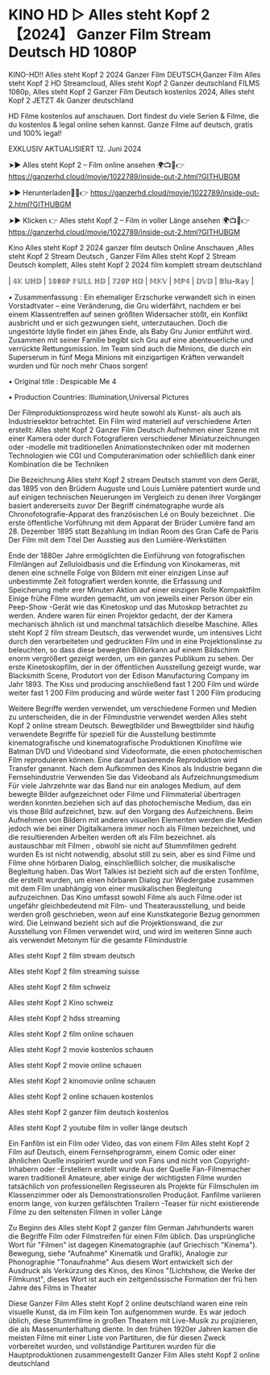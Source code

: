# KINO HD ▷ Alles steht Kopf 2 【2024】 Ganzer Film Stream Deutsch HD 1080P


KINO-HD!! Alles steht Kopf 2 2024 Ganzer Film DEUTSCH,Ganzer Film Alles steht Kopf 2 HD Streamcloud, Alles steht Kopf 2 Ganzer deutschland FILMS 1080p, Alles steht Kopf 2 Ganzer Film Deutsch kostenlos 2024, Alles steht Kopf 2 JETZT 4k Ganzer deutschland

HD Filme kostenlos auf anschauen. Dort findest du viele Serien & Filme, die du kostenlos & legal online sehen kannst. Ganze Filme auf deutsch, gratis und 100% legal!


EXKLUSIV AKTUALISIERT 12. Juni 2024

➤► Alles steht Kopf 2 – Film online ansehen 🌍📺📱👉 https://ganzerhd.cloud/movie/1022789/inside-out-2.html?GITHUBGM

➤► Herunterladen🔴✅👉 https://ganzerhd.cloud/movie/1022789/inside-out-2.html?GITHUBGM

➤► Klicken 👉 Alles steht Kopf 2 – Film in voller Länge ansehen 🌍📺📱👉 https://ganzerhd.cloud/movie/1022789/inside-out-2.html?GITHUBGM


Kino Alles steht Kopf 2 2024 ganzer film deutsch Online Anschauen ,Alles steht Kopf 2 Stream Deutsch , Ganzer Film Alles steht Kopf 2 Stream Deutsch komplett, Alles steht Kopf 2 2024 film komplett stream deutschland

| 𝟜𝕂 𝕌ℍ𝔻 | 𝟙𝟘𝟠𝟘ℙ 𝔽𝕌𝕃𝕃 ℍ𝔻 | 𝟟𝟚𝟘ℙ ℍ𝔻 | 𝕄𝕂𝕍 | 𝕄ℙ𝟜 | 𝔻𝕍𝔻 | 𝔹𝕝𝕦-ℝ𝕒𝕪 |

• Zusammenfassung : Ein ehemaliger Erzschurke verwandelt sich in einen Vorstadtvater – eine Veränderung, die Gru widerfährt, nachdem er bei einem Klassentreffen auf seinen größten Widersacher stößt, ein Konflikt ausbricht und er sich gezwungen sieht, unterzutauchen. Doch die ungestörte Idylle findet ein jähes Ende, als Baby Gru Junior entführt wird. Zusammen mit seiner Familie begibt sich Gru auf eine abenteuerliche und verrückte Rettungsmission. Im Team sind auch die Minions, die durch ein Superserum in fünf Mega Minions mit einzigartigen Kräften verwandelt wurden und für noch mehr Chaos sorgen!

• Original title : Despicable Me 4

• Production Countries: Illumination,Universal Pictures

Der Filmproduktionsprozess wird heute sowohl als Kunst- als auch als Industriesektor betrachtet. Ein Film wird materiell auf verschiedene Arten erstellt: Alles steht Kopf 2 Ganzer Film Deutsch Aufnehmen einer Szene mit einer Kamera oder durch Fotografieren verschiedener Miniaturzeichnungen oder -modelle mit traditionellen Animationstechniken oder mit modernen Technologien wie CGI und Computeranimation oder schließlich dank einer Kombination die be Techniken

Die Bezeichnung Alles steht Kopf 2 stream Deutsch stammt von dem Gerät, das 1895 von den Brüdern Auguste und Louis Lumière patentiert wurde und auf einigen technischen Neuerungen im Vergleich zu denen ihrer Vorgänger basiert andererseits zuvor Der Begriff cinématographe wurde als Chronofotografie-Apparat des französischen Lé on Bouly bezeichnet . Die erste öffentliche Vorführung mit dem Apparat der Brüder Lumière fand am 28. Dezember 1895 statt Bezahlung im Indian Room des Gran Cafè de Paris Der Film mit dem Titel Der Ausstieg aus den Lumière-Werkstätten

Ende der 1880er Jahre ermöglichten die Einführung von fotografischen Filmlängen auf Zelluloidbasis und die Erfindung von Kinokameras, mit denen eine schnelle Folge von Bildern mit einer einzigen Linse auf unbestimmte Zeit fotografiert werden konnte, die Erfassung und Speicherung mehr erer Minuten Aktion auf einer einzigen Rolle Kompaktfilm Einige frühe Filme wurden gemacht, um von jeweils einer Person über ein Peep-Show -Gerät wie das Kinetoskop und das Mutoskop betrachtet zu werden. Andere waren für einen Projektor gedacht, der der Kamera mechanisch ähnlich ist und manchmal tatsächlich dieselbe Maschine. Alles steht Kopf 2 film stream Deutsch, das verwendet wurde, um intensives Licht durch den verarbeiteten und gedruckten Film und in eine Projektionslinse zu beleuchten, so dass diese bewegten Bilderkann auf einem Bildschirm enorm vergrößert gezeigt werden, um ein ganzes Publikum zu sehen. Der erste Kinetoskopfilm, der in der öffentlichen Ausstellung gezeigt wurde, war Blacksmith Scene, Produtort von der Edison Manufacturing Company im Jahr 1893. The Kiss und producing anschließend fast 1 200 Film und würde weiter fast 1 200 Film producing and würde weiter fast 1 200 Film producing

Weitere Begriffe werden verwendet, um verschiedene Formen und Medien zu unterscheiden, die in der Filmindustrie verwendet werden Alles steht Kopf 2 online stream Deutsch. Bewegtbilder und Bewegtbilder sind häufig verwendete Begriffe für speziell für die Ausstellung bestimmte kinematografische und kinematografische Produktionen Kinofilme wie Batman DVD und Videoband sind Videoformate, die einen photochemischen Film reproduieren können. Eine darauf basierende Reproduktion wird Transfer genannt. Nach dem Aufkommen des Kinos als Industrie begann die Fernsehindustrie Verwenden Sie das Videoband als Aufzeichnungsmedium Für viele Jahrzehnte war das Band nur ein analoges Medium, auf dem bewegte Bilder aufgezeichnet oder Filme und Filmmaterial übertragen werden konnten.beziehen sich auf das photochemische Medium, das ein vis those Bild aufzeichnet, bzw. auf den Vorgang des Aufzeichnens. Beim Aufnehmen von Bildern mit anderen visuellen Elementen werden die Medien jedoch wie bei einer Digitalkamera immer noch als Filmen bezeichnet, und die resultierenden Arbeiten werden oft als Film bezeichnet. als austauschbar mit Filmen , obwohl sie nicht auf Stummfilmen gedreht wurden Es ist nicht notwendig, absolut still zu sein, aber es sind Filme und Filme ohne hörbaren Dialog, einschließlich solcher, die musikalische Begleitung haben. Das Wort Talkies ist bezieht sich auf die ersten Tonfilme, die erstellt wurden, um einen hörbaren Dialog zur Wiedergabe zusammen mit dem Film unabhängig von einer musikalischen Begleitung aufzuzeichnen. Das Kino umfasst sowohl Filme als auch Filme.oder ist ungefähr gleichbedeutend mit Film- und Theaterausstellung, und beide werden groß geschrieben, wenn auf eine Kunstkategorie Bezug genommen wird. Die Leinwand bezieht sich auf die Projektionswand, die zur Ausstellung von Filmen verwendet wird, und wird im weiteren Sinne auch als verwendet Metonym für die gesamte Filmindustrie

Alles steht Kopf 2 film stream deutsch

Alles steht Kopf 2 film streaming suisse

Alles steht Kopf 2 film schweiz

Alles steht Kopf 2 Kino schweiz

Alles steht Kopf 2 hdss streaming

Alles steht Kopf 2 film online schauen

Alles steht Kopf 2 movie kostenlos schauen

Alles steht Kopf 2 movie online schauen

Alles steht Kopf 2 kinomovie online schauen

Alles steht Kopf 2 online schauen kostenlos

Alles steht Kopf 2 ganzer film deutsch kostenlos

Alles steht Kopf 2 youtube film in voller länge deutsch

Ein Fanfilm ist ein Film oder Video, das von einem Film Alles steht Kopf 2 Film auf Deutsch, einem Fernsehprogramm, einem Comic oder einer ähnlichen Quelle inspiriert wurde und von Fans und nicht von Copyright-Inhabern oder -Erstellern erstellt wurde Aus der Quelle Fan-Filmemacher waren traditionell Amateure, aber einige der wichtigsten Filme wurden tatsächlich von professionellen Regisseuren als Projekte für Filmschulen im Klassenzimmer oder als Demonstrationsrollen Produçãot. Fanfilme variieren enorm lange, von kurzen gefälschten Trailern -Teaser für nicht existierende Filme zu den seltensten Filmen in voller Länge

Zu Beginn des Alles steht Kopf 2 ganzer film German Jahrhunderts waren die Begriffe Film oder Filmstreifen für einen Film üblich. Das ursprüngliche Wort für "Filmen" ist dagegen Kinematographie (auf Griechisch "Kinema"). Bewegung, siehe "Aufnahme" Kinematik und Grafik), Analogie zur Phonographie "Tonaufnahme" Aus diesem Wort entwickelt sich der Ausdruck als Verkürzung des Kinos, des Kinos "(Lichtshow, die Werke der Filmkunst", dieses Wort ist auch ein zeitgenössische Formation der frü hen Jahre des Films in Theater

Diese Ganzer Film Alles steht Kopf 2 online deutschland waren eine rein visuelle Kunst, da im Film kein Ton aufgenommen wurde. Es war jedoch üblich, diese Stummfilme in großen Theatern mit Live-Musik zu projizieren, die als Massenunterhaltung diente. In den frühen 1920er Jahren kamen die meisten Filme mit einer Liste von Partituren, die für diesen Zweck vorbereitet wurden, und vollständige Partituren wurden für die Hauptproduktionen zusammengestellt Ganzer Film Alles steht Kopf 2 online deutschland



